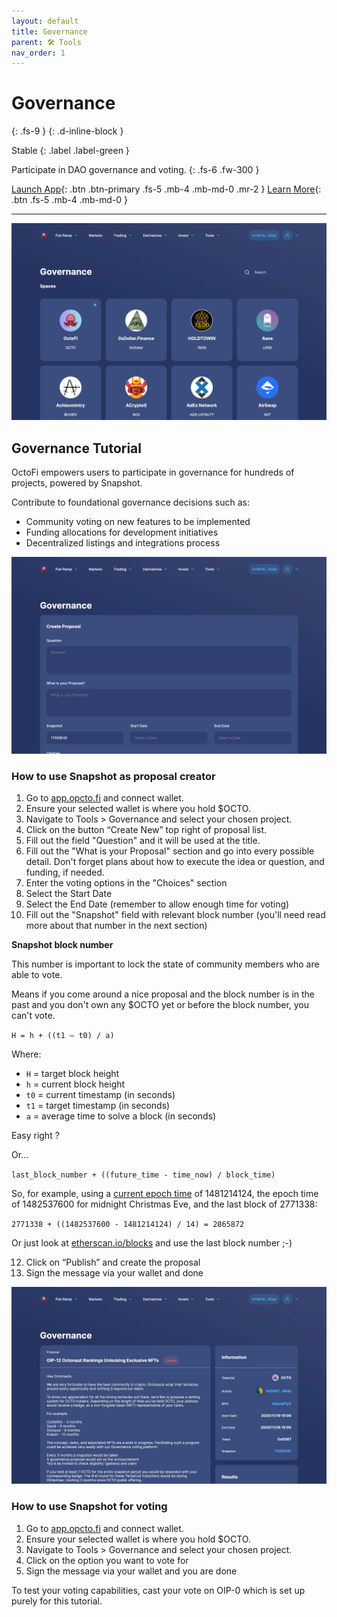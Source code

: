 ```yaml
---
layout: default
title: Governance
parent: 🛠️ Tools
nav_order: 1
---
```


# Governance
{: .fs-9 }
{: .d-inline-block }

Stable
{: .label .label-green }

Participate in DAO governance and voting.
{: .fs-6 .fw-300 }


[Launch App](https://app.octo.fi){: .btn .btn-primary .fs-5 .mb-4 .mb-md-0 .mr-2 } [Learn More](/docs/tools/explore){: .btn .fs-5 .mb-4 .mb-md-0 }

---

![](/assets/images/govern.jpg)

## Governance Tutorial

OctoFi empowers users to participate in governance for hundreds of projects, powered by Snapshot.

Contribute to foundational governance decisions such as:

- Community voting on new features to be implemented
- Funding allocations for development initiatives
- Decentralized listings and integrations process

![](/assets/images/govern-1.jpg)

### How to use Snapshot as proposal creator

1. Go to [app.opcto.fi](https://app.octo.fi) and connect wallet.
2. Ensure your selected wallet is where you hold $OCTO.
3. Navigate to Tools > Governance and select your chosen project.
4. Click on the button “Create New” top right of proposal list.
5. Fill out the field "Question" and it will be used at the title.
6. Fill out the "What is your Proposal" section and go into every possible detail. Don't forget plans about how to execute the idea or question, and funding, if needed.
7. Enter the voting options in the "Choices" section 
9. Select the Start Date 
10. Select the End Date (remember to allow enough time for voting)
11. Fill out the "Snapshot" field with relevant block number (you'll need read more about that number in the next section)

**Snapshot block number**

This number is important to lock the state of community members who are able to vote.

Means if you come around a nice proposal and the block number is in the past and you don't own any $OCTO yet or before the block number, you can't vote.

`H = h + ((t1 — t0) / a)`

Where:

- `H` = target block height
- `h` = current block height
- `t0` = current timestamp (in seconds)
- `t1` = target timestamp (in seconds)
- `a` = average time to solve a block (in seconds)

Easy right ?

Or... 

`last_block_number + ((future_time - time_now) / block_time)`

So, for example, using a [current epoch time](https://www.epochconverter.com) of 1481214124, the epoch time of 1482537600 for midnight Christmas Eve, and the last block of 2771338:

`2771338 + ((1482537600 - 1481214124) / 14) = 2865872`

Or just look at [etherscan.io/blocks](https://etherscan.io/blocks) and use the last block number ;-)

12. Click on “Publish” and create the proposal 
13. Sign the message via your wallet and done

![](/assets/images/govern-2.jpg)

### How to use Snapshot for voting

1. Go to [app.opcto.fi](https://app.octo.fi) and connect wallet.
2. Ensure your selected wallet is where you hold $OCTO.
3. Navigate to Tools > Governance and select your chosen project.
4. Click on the option you want to vote for 
5. Sign the message via your wallet and you are done

To test your voting capabilities, cast your vote on OIP-0 which is set up purely for this tutorial.
